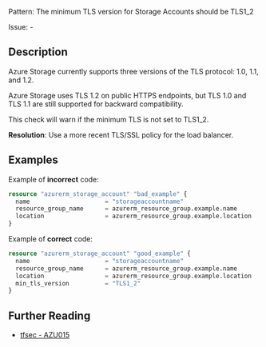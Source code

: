 Pattern: The minimum TLS version for Storage Accounts should be TLS1_2

Issue: -

## Description

Azure Storage currently supports three versions of the TLS protocol: 1.0, 1.1, and 1.2. 

Azure Storage uses TLS 1.2 on public HTTPS endpoints, but TLS 1.0 and TLS 1.1 are still supported for backward compatibility.

This check will warn if the minimum TLS is not set to TLS1_2.

**Resolution**: Use a more recent TLS/SSL policy for the load balancer.

## Examples

Example of **incorrect** code:

```terraform
resource "azurerm_storage_account" "bad_example" {
  name                     = "storageaccountname"
  resource_group_name      = azurerm_resource_group.example.name
  location                 = azurerm_resource_group.example.location
}
```

Example of **correct** code:

```terraform
resource "azurerm_storage_account" "good_example" {
  name                     = "storageaccountname"
  resource_group_name      = azurerm_resource_group.example.name
  location                 = azurerm_resource_group.example.location
  min_tls_version          = "TLS1_2"
}
```

## Further Reading

* [tfsec - AZU015](https://tfsec.dev/docs/aws/AZU015/)